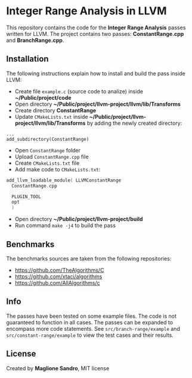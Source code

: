 # Integer Range Analysis in LLVM
This repository contains the code for the **Integer Range Analysis** passes written for LLVM.
The project contains two passes: **ConstantRange.cpp** and **BranchRange.cpp**.

## Installation
The following instructions explain how to install and build the pass inside LLVM:
- Create file `example.c` (source code to analize) inside **~/Public/project/code**
- Open directory **~/Public/project/llvm-project/llvm/lib/Transforms**
- Create directory **ConstantRange**
- Update `CMakeLists.txt` inside **~/Public/project/llvm-project/llvm/lib/Transforms** by adding the newly created directory:
```
...
add_subdirectory(ConstantRange)
```
- Open `ConstantRange` folder
- Upload `ConstantRange.cpp` file
- Create `CMakeLists.txt` file
- Add make code to `CMakeLists.txt`:
```cpp
add_llvm_loadable_module( LLVMConstantRange
  ConstantRange.cpp

  PLUGIN_TOOL
  opt
  )
```
- Open directory **~/Public/project/llvm-project/build**
- Run command `make -j4` to build the pass

## Benchmarks
The benchmarks sources are taken from the following repositories:
- https://github.com/TheAlgorithms/C
- https://github.com/xtaci/algorithms
- https://github.com/AllAlgorithms/c

## Info
The passes have been tested on some example files. The code is not guaranteed to function in all cases. The passes can be expanded to encompass more code statements. See `src/branch-range/example` and `src/constant-range/example` to view the test cases and their results.

## License
Created by **Maglione Sandro**, MIT license